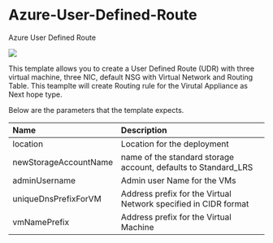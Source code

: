 # Azure-User-Defined-Route
Azure User Defined Route

<a href="https://portal.azure.com/#create/Microsoft.Template/uri/https%3A%2F%2Fraw.githubusercontent.com%2Fwasimbloch%2Fazure-arm-nsg%2Fmaster%2Fazuredeploy.json" target="_blank">
    <img src="http://azuredeploy.net/deploybutton.png"/>
</a>

This template allows you to create a User Defined Route (UDR) with three virtual machine, three NIC, default NSG with Virtual Network and Routing Table.
This teamplte will create Routing rule for the Virutal Appliance as Next hope type.

Below are the parameters that the template expects.

| Name   | Description    |
|:--- |:---|
| location | Location for the deployment |
| newStorageAccountName | name of the standard storage account, defaults to Standard_LRS |
| adminUsername | Admin user Name for the VMs |
| uniqueDnsPrefixForVM | Address prefix for the Virtual Network specified in CIDR format |
| vmNamePrefix | Address prefix for the Virtual Machine |
